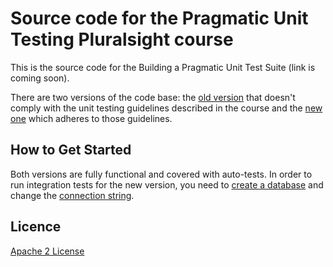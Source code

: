 Source code for the Pragmatic Unit Testing Pluralsight course
=====================

This is the source code for the Building a Pragmatic Unit Test Suite (link is coming soon).

There are two versions of the code base: the [old version][L5] that doesn't comply with the unit testing guidelines described in the course and the [new one][L6] which adheres to those guidelines.

How to Get Started
--------------

Both versions are fully functional and covered with auto-tests. In order to run integration tests for the new version, you need to [create a database][L2] and change the [connection string][L3].

Licence
--------------
[Apache 2 License][L1]

[L1]: http://www.apache.org/licenses/LICENSE-2.0
[L5]: Old
[L6]: New
[L2]: test
[L3]: test
